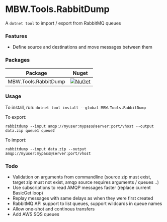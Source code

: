 # MBW.Tools.RabbitDump

A `dotnet tool` to import / export from RabbitMQ queues

### Features

* Define source and destinations and move messages between them

### Packages

| Package | Nuget |
| ------------- |:-------------:|
| MBW.Tools.RabbitDump | [![NuGet](https://img.shields.io/nuget/v/MBW.Tools.RabbitDump.svg)](https://www.nuget.org/packages/MBW.Tools.RabbitDump) |

### Usage

To install, run: `dotnet tool install --global MBW.Tools.RabbitDump`

To export:
```
rabbitdump --input amqp://myuser:mypass@server:port/vhost --output data.zip queue1 queue2
```

To import:
```
rabbitdump --input data.zip --output amqp://myuser:mypass@server:port/vhost
```

### Todo

* Validation on arguments from commandline (source zip must exist, target zip must not exist, amqp source requires arguments / queues ..)
* Use subscriptions to read AMQP messages faster (replace current BasicGet loop)
* Replay messages with same delays as when they were first created
* RabbitMQ API support to list queues, support wildcards in queue names
* Allow one-shot and continous transfers
* Add AWS SQS queues